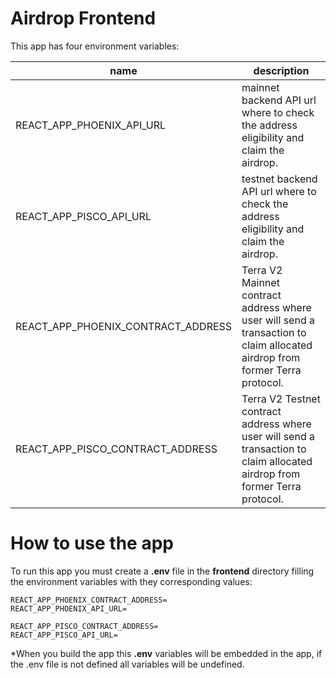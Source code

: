 # Airdrop Frontend 

This app has four environment variables:

 name                               | description
------------------------------------|---------------
REACT_APP_PHOENIX_API_URL           | mainnet backend API url where to check the address eligibility and claim the airdrop. 
REACT_APP_PISCO_API_URL             | testnet backend API url where to check the address eligibility and claim the airdrop. 
REACT_APP_PHOENIX_CONTRACT_ADDRESS  | Terra V2 Mainnet contract address where user will send a transaction to claim allocated airdrop from former Terra protocol.
REACT_APP_PISCO_CONTRACT_ADDRESS    | Terra V2 Testnet contract address where user will send a transaction to claim allocated airdrop from former Terra protocol.


# How to use the app

To run this app you must create a **.env** file in the **frontend** directory filling the environment variables with they corresponding values:

```
REACT_APP_PHOENIX_CONTRACT_ADDRESS=
REACT_APP_PHOENIX_API_URL=

REACT_APP_PISCO_CONTRACT_ADDRESS=
REACT_APP_PISCO_API_URL=
```

*When you build the app this **.env** variables will be embedded in the app, if the .env file is not defined all variables will be undefined.
